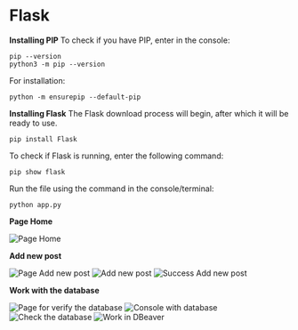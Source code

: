 # Flask

**Installing PIP**
To check if you have PIP, enter in the console:
```
pip --version
python3 -m pip --version
```
For installation:
```
python -m ensurepip --default-pip
```

**Installing Flask**
The Flask download process will begin, after which it will be ready to use.
```
pip install Flask
```
To check if Flask is running, enter the following command:
```
pip show flask
```

Run the file using the command in the console/terminal:
```
python app.py
```

**Page Home**

![Page Home](https://github.com/EkvKira/.jpg)

**Add new post**

![Page Add new post](https://github.com/EkvKira/.jpg)
![Add new post](https://github.com/EkvKira/.jpg)
![Success Add new post](https://github.com/EkvKira/.jpg)


**Work with the database**

![Page for verify the database](https://github.com/EkvKira/.jpg)
![Console with database](https://github.com/EkvKira/.jpg)
![Check the database](https://github.com/EkvKira/.jpg)
![Work in DBeaver](https://github.com/EkvKira/.jpg)
